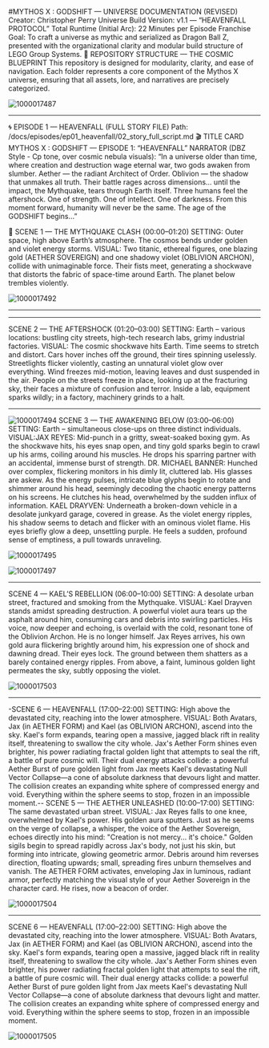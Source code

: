 ​#MYTHOS X : GODSHIFT — UNIVERSE DOCUMENTATION (REVISED)
​Creator: Christopher Perry
Universe Build Version: v1.1 — “HEAVENFALL PROTOCOL”
Total Runtime (Initial Arc): 22 Minutes per Episode
Franchise Goal: To craft a universe as mythic and serialized as Dragon Ball Z, presented with the organizational clarity and modular build structure of LEGO Group Systems.
​🧱 REPOSITORY STRUCTURE — THE COSMIC BLUEPRINT
​This repository is designed for modularity, clarity, and ease of navigation. Each folder represents a core component of the Mythos X universe, ensuring that all assets, lore, and narratives are precisely categorized.

![1000017487](https://github.com/user-attachments/assets/6344bb0f-1fc4-4047-b67c-279a9b8e04b7)


---
🌀 EPISODE 1 — HEAVENFALL (FULL STORY FILE)
​Path: /docs/episodes/ep01_heavenfall/02_story_full_script.md
​🎬 TITLE CARD
​MYTHOS X : GODSHIFT — EPISODE 1: “HEAVENFALL”
​NARRATOR (DBZ Style - Cp tone, over cosmic nebula visuals):
“In a universe older than time, where creation and destruction wage eternal war, two gods awaken from slumber. Aether — the radiant Architect of Order. Oblivion — the shadow that unmakes all truth. Their battle rages across dimensions… until the impact, the Mythquake, tears through Earth itself. Three humans feel the aftershock. One of strength. One of intellect. One of darkness. From this moment forward, humanity will never be the same. The age of the GODSHIFT begins…”

​🧩 SCENE 1 — THE MYTHQUAKE CLASH (00:00–01:20)
​SETTING: Outer space, high above Earth’s atmosphere. The cosmos bends under golden and violet energy storms.
​VISUAL: Two titanic, ethereal figures, one blazing gold (AETHER SOVEREIGN) and one shadowy violet (OBLIVION ARCHON), collide with unimaginable force. Their fists meet, generating a shockwave that distorts the fabric of space-time around Earth. The planet below trembles violently.

![1000017492](https://github.com/user-attachments/assets/a5206216-8d07-4b13-a59a-f2a964a52bf5)

---
---
SCENE 2 — THE AFTERSHOCK (01:20–03:00)
​SETTING: Earth – various locations: bustling city streets, high-tech research labs, grimy industrial factories.
​VISUAL: The cosmic shockwave hits Earth. Time seems to stretch and distort. Cars hover inches off the ground, their tires spinning uselessly. Streetlights flicker violently, casting an unnatural violet glow over everything. Wind freezes mid-motion, leaving leaves and dust suspended in the air. People on the streets freeze in place, looking up at the fracturing sky, their faces a mixture of confusion and terror. Inside a lab, equipment sparks wildly; in a factory, machinery grinds to a halt.



---
![1000017494](https://github.com/user-attachments/assets/962e2c8e-f2a7-44dd-9210-c2d63914880d)
SCENE 3 — THE AWAKENING BELOW (03:00–06:00)
​SETTING: Earth – simultaneous close-ups on three distinct individuals.
​VISUAL:
​JAX REYES: Mid-punch in a gritty, sweat-soaked boxing gym. As the shockwave hits, his eyes snap open, and tiny gold sparks begin to crawl up his arms, coiling around his muscles. He drops his sparring partner with an accidental, immense burst of strength.
​DR. MICHAEL BANNER: Hunched over complex, flickering monitors in his dimly lit, cluttered lab. His glasses are askew. As the energy pulses, intricate blue glyphs begin to rotate and shimmer around his head, seemingly decoding the chaotic energy patterns on his screens. He clutches his head, overwhelmed by the sudden influx of information.
​KAEL DRAYVEN: Underneath a broken-down vehicle in a desolate junkyard garage, covered in grease. As the violet energy ripples, his shadow seems to detach and flicker with an ominous violet flame. His eyes briefly glow a deep, unsettling purple. He feels a sudden, profound sense of emptiness, a pull towards unraveling.

![1000017495](https://github.com/user-attachments/assets/2c5f68cb-f222-477d-bbae-27d02958fc62)

![1000017497](https://github.com/user-attachments/assets/36b4b660-a18a-402e-a0a2-8d9155e70e64)

---


SCENE 4 — KAEL’S REBELLION (06:00–10:00)
​SETTING: A desolate urban street, fractured and smoking from the Mythquake.
​VISUAL: Kael Drayven stands amidst spreading destruction. A powerful violet aura tears up the asphalt around him, consuming cars and debris into swirling particles. His voice, now deeper and echoing, is overlaid with the cold, resonant tone of the Oblivion Archon. He is no longer himself. Jax Reyes arrives, his own gold aura flickering brightly around him, his expression one of shock and dawning dread. Their eyes lock. The ground between them shatters as a barely contained energy ripples. From above, a faint, luminous golden light permeates the sky, subtly opposing the violet.

![1000017503](https://github.com/user-attachments/assets/1d0e5828-523c-4eff-b9a6-31bcd39b1795)

---

-SCENE 6 — HEAVENFALL (17:00–22:00)
​SETTING: High above the devastated city, reaching into the lower atmosphere.
​VISUAL: Both Avatars, Jax (in AETHER FORM) and Kael (as OBLIVION ARCHON), ascend into the sky. Kael's form expands, tearing open a massive, jagged black rift in reality itself, threatening to swallow the city whole. Jax's Aether Form shines even brighter, his power radiating fractal golden light that attempts to seal the rift, a battle of pure cosmic will. Their dual energy attacks collide: a powerful Aether Burst of pure golden light from Jax meets Kael's devastating Null Vector Collapse—a cone of absolute darkness that devours light and matter. The collision creates an expanding white sphere of compressed energy and void. Everything within the sphere seems to stop, frozen in an impossible moment.--
SCENE 5 — THE AETHER UNLEASHED (10:00–17:00)
​SETTING: The same devastated urban street.
​VISUAL: Jax Reyes falls to one knee, overwhelmed by Kael's power. His golden aura sputters. Just as he seems on the verge of collapse, a whisper, the voice of the Aether Sovereign, echoes directly into his mind: "Creation is not mercy... it's choice." Golden sigils begin to spread rapidly across Jax's body, not just his skin, but forming into intricate, glowing geometric armor. Debris around him reverses direction, floating upwards; small, spreading fires unburn themselves and vanish. The AETHER FORM activates, enveloping Jax in luminous, radiant armor, perfectly matching the visual style of your Aether Sovereign in the character card. He rises, now a beacon of order.

![1000017504](https://github.com/user-attachments/assets/b8496826-cee6-4b82-90a0-3267dd2ba43e)

---
SCENE 6 — HEAVENFALL (17:00–22:00)
​SETTING: High above the devastated city, reaching into the lower atmosphere.
​VISUAL: Both Avatars, Jax (in AETHER FORM) and Kael (as OBLIVION ARCHON), ascend into the sky. Kael's form expands, tearing open a massive, jagged black rift in reality itself, threatening to swallow the city whole. Jax's Aether Form shines even brighter, his power radiating fractal golden light that attempts to seal the rift, a battle of pure cosmic will. Their dual energy attacks collide: a powerful Aether Burst of pure golden light from Jax meets Kael's devastating Null Vector Collapse—a cone of absolute darkness that devours light and matter. The collision creates an expanding white sphere of compressed energy and void. Everything within the sphere seems to stop, frozen in an impossible moment.

![1000017505](https://github.com/user-attachments/assets/44f24474-fa36-4a1b-a5e4-010a44571a8f)
